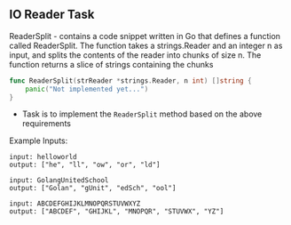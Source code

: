 ## IO Reader Task

ReaderSplit - contains a code snippet written in Go that
defines a function called ReaderSplit.
The function takes a strings.Reader and an integer n as input,
and splits the contents of the reader into chunks of size n.
The function returns a slice of strings containing the chunks

```go
func ReaderSplit(strReader *strings.Reader, n int) []string {
	panic("Not implemented yet...")
}
```

- Task is to implement the `ReaderSplit` method based on the above requirements

Example Inputs:
```
input: helloworld
output: ["he", "ll", "ow", "or", "ld"]
```
```
input: GolangUnitedSchool
output: ["Golan", "gUnit", "edSch", "ool"]
```
```
input: ABCDEFGHIJKLMNOPQRSTUVWXYZ
output: ["ABCDEF", "GHIJKL", "MNOPQR", "STUVWX", "YZ"]
```